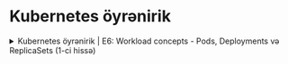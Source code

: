 # Kubernetes öyrənirik

<details>
  <summary>Kubernetes öyrənirik | E6: Workload concepts - Pods, Deployments və ReplicaSets (1-ci hissə)
</summary>
  
  ### Mövzular
  1. Pod
  2. Replicaset
  3. Deployment

  [Yayım linki](https://www.youtube.com/live/9pp9qU4cN9M?si=bWkv8nsA3u3Y0Mhl)

  [Demo kontent](./E6-pod-replicaset-deployment-demo-part1)
</details>
